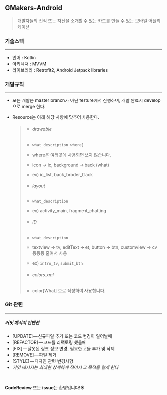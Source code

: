 ## GMakers-Android

> 개발자들의 전적 또는 자신을 소개할 수 있는 카드를 만들 수 있는 모바일 어플리케이션



### 기술스택

----

+ 언어 : Kotlin
+ 아키텍쳐 : MVVM
+ 라이브러리 :  Retrofit2, Android Jetpack libraries



### 개발규칙

-----

+ 모든 개발은 master branch가 아닌 feature에서 진행하며, 개발 완료시 develop으로 merge 한다.

+ Resource는 아래 해당 사항에 맞추어 사용한다.

  >+ ###### drawable
  >  + `what_description_where]`
  >  + where은 여러곳에 사용되면 쓰지 않습니다.
  >  + icon -> ic, background -> back  (what)
  >  + ex) ic_list, back_broder_black
  >
  >+ ###### layout
  >  + `what_description`
  >  + ex) activity_main, fragment_chatting
  >
  >+ ###### ID
  >  + `what_description`
  >  + textview -> tv, editText -> et, button -> btn, customview → cv 등등등 줄여서 사용
  >  + ex) `intro_tv`, `submit_btn`
  >
  >+ ###### colors.xml
  >  + color[What] 으로 작성하여 사용합니다.



### 	Git 관련  
----------------

  ##### 	커밋 메시지 컨벤션 
  
  + [UPDATE] — 신규파일 추가 또는 코드 변경이 일어날때
  + [REFACTOR] — 코드를 리팩토링 했을때
  + [FIX] — 잘못된 링크 정보 변경, 필요한 모듈 추가 및 삭제
  + [REMOVE] — 파일 제거
  + [STYLE] — 디자인 관련 변경사항
  + *커밋 메시지는 최대한 상세하게 적어서 그 목적을 알게 한다*


<br>

**CodeReview** 또는 **issue**는 환영입니다!☀️

